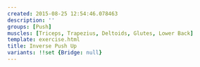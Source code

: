 ```yaml
---
created: 2015-08-25 12:54:46.078463
description: ''
groups: [Push]
muscles: [Triceps, Trapezius, Deltoids, Glutes, Lower Back]
template: exercise.html
title: Inverse Push Up
variants: !!set {Bridge: null}
---
```

